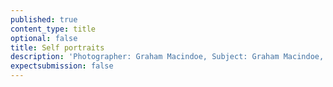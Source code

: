 ```yaml
---
published: true
content_type: title
optional: false
title: Self portraits
description: 'Photographer: Graham Macindoe, Subject: Graham Macindoe, Audience: Susan Stellin, Expert context: Susan Stellin'
expectsubmission: false
---
```

